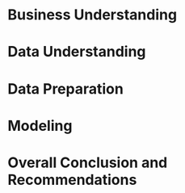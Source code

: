 # Business Understanding

# Data Understanding

# Data Preparation

# Modeling

# Overall Conclusion and Recommendations
